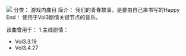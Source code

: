 ![](//static.kivo.wiki/images/music/cover/suWjctgufcCAy0M8mP6ElrFFSIe4MYMi.png)
分类： 游戏内曲目
简介：
我们的青春故事，是要由自己来书写的Happy End！ 
使用于Vol3剧情关键节点的音乐。 
 
该曲曾用于： 
1.主线剧情： 
 - Vol3.3.19 
 - Vol3.4.27
